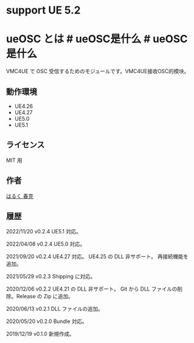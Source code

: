 # support UE 5.2

# ueOSC とは   # ueOSC是什么   # ueOSC是什么
VMC4UE で OSC 受信するためのモジュールです。VMC4UE接收OSC的模块。

## 動作環境
- UE4.26
- UE4.27
- UE5.0
- UE5.1

## ライセンス
MIT   用

## 作者
[はるく   春克](https://twitter.com/HAL9_HARUKU)

## 履歴
2022/11/20 v0.2.4
UE5.1 対応。

2022/04/08 v0.2.4
UE5.0 対応。

2021/09/20 v0.2.4
UE4.27 対応。
UE4.25 の DLL 非サポート。
再接続機能を追加。

2021/05/29 v0.2.3
Shipping に対応。

2020/12/06 v0.2.2
UE4.21 の DLL 非サポート。
Git から DLL ファイルの削除。Release の Zip に追加。

2020/06/13 v0.2.1
DLL ファイルの追加。

2020/05/20 v0.2.0
Bundle 対応。

2019/12/19 v0.1.0
新規作成。
